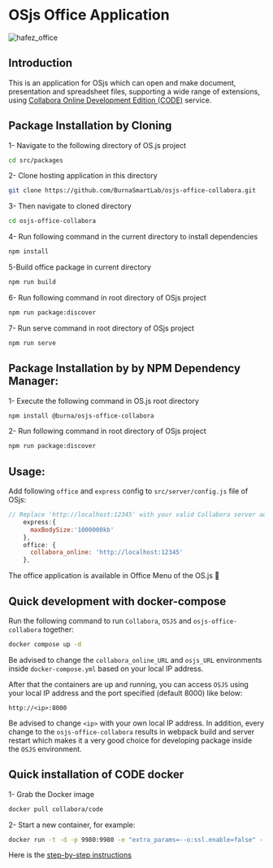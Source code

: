 # OSjs Office Application

![hafez_office](https://user-images.githubusercontent.com/70196035/124575730-e418f680-de60-11eb-9cef-77ee5e274a03.png)

## Introduction

This is an application for OSjs which can open and make document, presentation and spreadsheet files, supporting a wide range of extensions, using [Collabora Online Development Edition (CODE)](https://www.collaboraoffice.com/code/) service. <br/>

## Package Installation by Cloning

1- Navigate to the following directory of OS.js project

```bash
cd src/packages
```

2- Clone hosting application in this directory

```bash
git clone https://github.com/BurnaSmartLab/osjs-office-collabora.git
```

3- Then navigate to cloned directory

```bash
cd osjs-office-collabora
```

4- Run following command in the current directory to install dependencies

```bash
npm install
```

5-Build office package in current directory

```bash
npm run build
```

6- Run following command in root directory of OSjs project

```bash
npm run package:discover
```

7- Run serve command in root directory of OSjs project

```bash
npm run serve

```

## Package Installation by by NPM Dependency Manager:

1- Execute the following command in OS.js root directory

```bash
npm install @burna/osjs-office-collabora
```

2- Run following command in root directory of OSjs project

```bash
npm run package:discover
```

## Usage:

Add following `office` and `express` config to `src/server/config.js` file of OSjs:

```js
// Replace 'http://localhost:12345' with your valid Collabora server address
    express:{
      maxBodySize:'1000000kb'
    },
    office: {
      collabora_online: 'http://localhost:12345'
    },
```

The office application is available in Office Menu of the OS.js :tada:

## Quick development with docker-compose

Run the following command to run `Collabora`, `OSJS` and `osjs-office-collabora` together:

```bash
docker compose up -d
```

Be advised to change the `collabora_online_URL` and `osjs_URL` environments inside `docker-compose.yml` based on your local IP address.

After that the containers are up and running, you can access `OSJS` using your local IP address and the port specified (default 8000) like below:

```
http://<ip>:8000
```

Be advised to change `<ip>` with your own local IP address. In addition, every change to the `osjs-office-collabora` results in webpack build and server restart which makes it a very good choice for developing package inside the `OSJS` environment.

## Quick installation of CODE docker

1- Grab the Docker image

```bash
docker pull collabora/code
```

2- Start a new container, for example:

```bash
docker run -t -d -p 9980:9980 -e "extra_params=--o:ssl.enable=false" --privileged  --volume "/usr/share/fonts/truetype/:/opt/collaboraoffice6.4/share/fonts/truetype/local/:ro" -e "username=admin" -e "password=admin" --name collabora --cap-add MKNOD collabora/code
```

Here is the [step-by-step instructions](https://sdk.collaboraonline.com/docs/installation/CODE_Docker_image.html)
